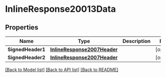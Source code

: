 # InlineResponse20013Data

## Properties

Name | Type | Description | Notes
------------ | ------------- | ------------- | -------------
**SignedHeader1** | [**InlineResponse2007Header**](inline_response_200_7_header.md) |  | [optional] 
**SignedHeader2** | [**InlineResponse2007Header**](inline_response_200_7_header.md) |  | [optional] 

[[Back to Model list]](../README.md#documentation-for-models) [[Back to API list]](../README.md#documentation-for-api-endpoints) [[Back to README]](../README.md)


